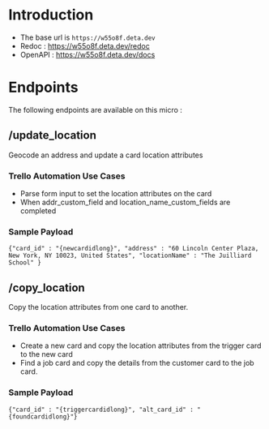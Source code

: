 # Introduction

- The base url is `https://w55o8f.deta.dev`
- Redoc : https://w55o8f.deta.dev/redoc
- OpenAPI : https://w55o8f.deta.dev/docs

# Endpoints

The following endpoints are available on this micro :

## /update_location

Geocode an address and update a card location attributes

### Trello Automation Use Cases

- Parse form input to set the location attributes on the card
- When addr_custom_field and location_name_custom_fields are completed

### Sample Payload

```{"card_id" : "{newcardidlong}", "address" : "60 Lincoln Center Plaza, New York, NY 10023, United States", "locationName" : "The Juilliard School" }```

## /copy_location

Copy the location attributes from one card to another.

### Trello Automation Use Cases

- Create a new card and copy the location attributes from the trigger card to the new card
- Find a job card and copy the details from the customer card to the job card.

### Sample Payload

```{"card_id" : "{triggercardidlong}", "alt_card_id" : "{foundcardidlong}"}```
